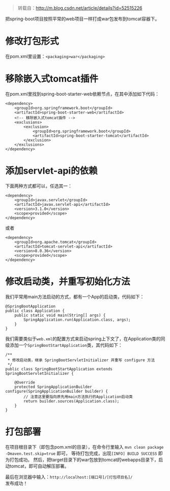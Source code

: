 > 转载自：<http://m.blog.csdn.net/article/details?id=52515226>

把spring-boot项目按照平常的web项目一样打成war包发布到tomcat容器下。

# 修改打包形式

在pom.xml里设置：`<packaging>war</packaging>`

# 移除嵌入式tomcat插件

在pom.xml里找到spring-boot-starter-web依赖节点，在其中添加如下代码：

	<dependency>
	    <groupId>org.springframework.boot</groupId>
	    <artifactId>spring-boot-starter-web</artifactId>
	    <!-- 移除嵌入式tomcat插件 -->
	    <exclusions>
	        <exclusion>
	            <groupId>org.springframework.boot</groupId>
	            <artifactId>spring-boot-starter-tomcat</artifactId>
	        </exclusion>
	    </exclusions>
	</dependency>

# 添加servlet-api的依赖

下面两种方式都可以，任选其一：

	<dependency>
	    <groupId>javax.servlet</groupId>
	    <artifactId>javax.servlet-api</artifactId>
	    <version>3.1.0</version>
	    <scope>provided</scope>
	</dependency>
或者

	<dependency>
	    <groupId>org.apache.tomcat</groupId>
	    <artifactId>tomcat-servlet-api</artifactId>
	    <version>8.0.36</version>
	    <scope>provided</scope>
	</dependency>

# 修改启动类，并重写初始化方法
我们平常用main方法启动的方式，都有一个App的启动类，代码如下：

	@SpringBootApplication
	public class Application {
	    public static void main(String[] args) {
	        SpringApplication.run(Application.class, args);
	    }
	}

我们需要类似于`web.xml`的配置方式来启动spring上下文了，在Application类的同级添加一个`SpringBootStartApplication`类，其代码如下：

	/**
	 * 修改启动类，继承 SpringBootServletInitializer 并重写 configure 方法
	 */
	public class SpringBootStartApplication extends SpringBootServletInitializer {
	 
	    @Override
	    protected SpringApplicationBuilder configure(SpringApplicationBuilder builder) {
	        // 注意这里要指向原先用main方法执行的Application启动类
	        return builder.sources(Application.class);
	    }
	}

# 打包部署
在项目根目录下（即包含pom.xml的目录），在命令行里输入 `mvn clean package -Dmaven.test.skip=true` 即可， 等待打包完成，出现`[INFO] BUILD SUCCESS` 即为打包成功。 然后，把target目录下的war包放到tomcat的webapps目录下，启动tomcat，即可自动解压部署。 

最后在浏览器中输入：`http://localhost:[端口号]/[打包项目名]/`  
发布成功！